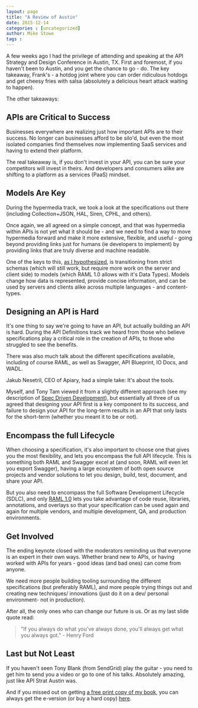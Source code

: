 ```yaml
---
layout: page
title: "A Review of Austin"
date: 2015-12-14
categories : [uncategorized]
author: Mike Stowe
tags :
---
```


A few weeks ago I had the privilege of attending and speaking at the API Strategy and Design Conference in Austin, TX. First and foremost, if you haven't been to Austin, and you get the chance to go - do. The key takeaway, Frank's - a hotdog joint where you can order ridiculous hotdogs and get cheesy fries with salsa (absolutely a delicious heart attack waiting to happen).

The other takeaways:

## APIs are Critical to Success

Businesses everywhere are realizing just how important APIs are to their success. No longer can businesses afford to be silo'd, but even the most isolated companies find themselves now implementing SaaS services and having to extend their platform.

The real takeaway is, if you don't invest in your API, you can be sure your competitors will invest in theirs. And developers and consumers alike are shifting to a platform as a services (PaaS) mindset.

## Models Are Key

During the hypermedia track, we took a look at the specifications out there (including Collection+JSON, HAL, Siren, CPHL, and others).

Once again, we all agreed on a simple concept, and that was hypermedia within APIs is not yet what it should be - and we need to find a way to move hypermedia forward and make it more extensive, flexible, and useful - going beyond providing links just for humans (ie developers to implement) by providing links that are truly diverse and machine readable.

One of the keys to this, [as I hypothesized][1], is transitioning from strict schemas (which will still work, but require more work on the server and client side) to models (which RAML 1.0 allows with it's Data Types). Models change how data is represented, provide concise information, and can be used by servers and clients alike across multiple languages - and content-types.

 [1]: http://www.slideshare.net/mikestowe/rest-to-the-future

## Designing an API is Hard

It's one thing to say we're going to have an API, but actually building an API is hard. During the API Definitions track we heard from those who believe specifications play a critical role in the creation of APIs, to those who struggled to see the benefits.

There was also much talk about the different specifications available, including of course RAML, as well as Swagger, API Blueprint, IO Docs, and WADL.

Jakub Nesetril, CEO of Apiary, had a simple take: It's about the tools.

Myself, and Tony Tam viewed it from a slightly different approach (see my description of [Spec Driven Development][2]), but essentially all three of us agreed that designing your API first is a key component to its success, and failure to design your API for the long-term results in an API that only lasts for the short-term (whether you meant it to be or not).

 [2]: http://www.mikestowe.com/2014/11/what-is-spec-driven-development.php

## Encompass the full Lifecycle

When choosing a specification, it's also important to choose one that gives you the most flexibility, and lets you encompass the full API lifecycle. This is something both RAML and Swagger excel at (and soon, RAML will even let you export Swagger), having a large ecosystem of both open source projects and vendor solutions to let you design, build, test, document, and share your API.

But you also need to encompass the full Software Development Lifecycle (SDLC), and only [RAML 1.0][3] lets you take advantage of code reuse, libraries, annotations, and overlays so that your specification can be used again and again for multiple vendors, and multiple development, QA, and production environments.

 [3]: http://www.slideshare.net/mikestowe/raml-10-release

## Get Involved

The ending keynote closed with the moderators reminding us that everyone is an expert in their own ways. Whether brand new to APIs, or having worked with APIs for years - good ideas (and bad ones) can come from anyone.

We need more people building tooling surrounding the different specifications (but preferably RAML), and more people trying things out and creating new techniques/ innovations (just do it on a dev/ personal environment- not in production).

After all, the only ones who can change our future is us. Or as my last slide quote read:

> "If you always do what you've always done, you'll always get what you always got." - Henry Ford

## Last but Not Least

If you haven't seen Tony Blank (from SendGrid) play the guitar - you need to get him to send you a video or go to one of his talks. Absolutely amazing, just like API Strat Austin was.

And if you missed out on getting [a free print copy of my book][4], you can always get the e-version (or buy a hard copy) [here][5].

 [4]: https://twitter.com/mamund/status/667837522500677632
 [5]: http://www.mikestowe.com/books